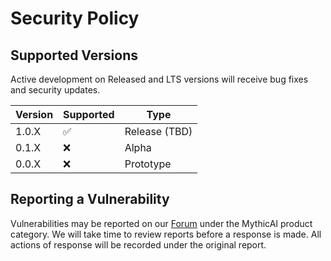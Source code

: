 # Security Policy

## Supported Versions

Active development on Released and LTS versions will receive bug fixes and security updates.

| Version | Supported          | Type          |
| ------- | ------------------ | ------------- |
|  1.0.X  | :white_check_mark: | Release (TBD) |
|  0.1.X  | :x:                | Alpha         |
|  0.0.X  | :x:                | Prototype     |

## Reporting a Vulnerability

Vulnerabilities may be reported on our [Forum](https://vortex-dev.com/forums/t/mythicai) under the MythicAI product category.
We will take time to review reports before a response is made. All actions of response will be recorded under the original report.
